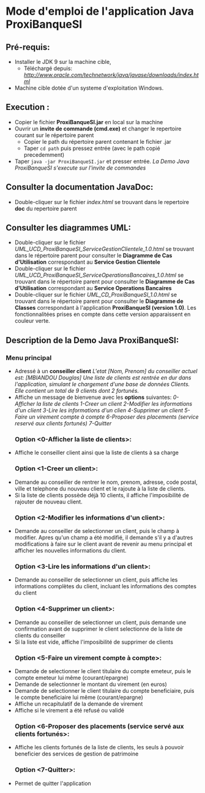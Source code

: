 # Mode d'emploi de l'application Java ProxiBanqueSI

## Pré-requis:
- Installer le JDK 9 sur la machine cible,
  - Téléchargé depuis: *http://www.oracle.com/technetwork/java/javase/downloads/index.html*
- Machine cible dotée d'un systeme d'exploitation Windows.

## Execution :
- Copier le fichier **ProxiBanqueSI.jar** en local sur la machine
- Ouvrir un **invite de commande (cmd.exe)** et changer le repertoire courant sur le répertoire parent 
  - Copier le path du répertoire parent contenant le fichier .jar
  - Taper `cd path` puis pressez entrée (avec le path copié precedemment)
- Taper `java -jar ProxiBanqueSI.jar` et presser entrée. 
  *La Demo Java ProxiBanqueSI s'execute sur l'invite de commandes*

## Consulter la documentation JavaDoc: 
- Double-cliquer sur le fichier *index.html* se trouvant dans le repertoire **doc** du repertoire parent
		
## Consulter les diagrammes UML: 
- Double-cliquer sur le fichier  *UML_UCD_ProxiBanqueSI_ServiceGestionClientele_1.0.html* se trouvant dans le 
		répertoire parent pour consulter le  **Diagramme de Cas d'Utilisation** correspondant au **Service Gestion Clientele**
- Double-cliquer sur le fichier *UML_UCD_ProxiBanqueSI_ServiceOperationsBancaires_1.0.html* se trouvant dans le 
		répertoire parent pour consulter le **Diagramme de Cas d'Utilisation** correspondant au **Service Operations Bancaires**
- Double-cliquer sur le fichier *UML_CD_ProxiBanqueSI_1.0.html* se trouvant dans le 
		répertoire parent pour consulter le **Diagramme de Classes** correspondant à l'application **ProxiBanqueSI (version 1.0)**.
		Les fonctionnalitées prises en compte dans cette version apparaissent en couleur verte.

## Description de la Demo Java ProxiBanqueSI:	
  ### Menu principal
- Adressé à un **conseiller client**
      *L'etat [Nom, Prenom] du conseiller actuel est: [MBIANDOU Douglas]*
			*Une liste de clients est rentrée en dur dans l'application, simulant le chargement d'une base de données Clients.
			Elle contient un total de 9 clients dont 2 fortunés.*
- Affiche un message de bienvenue avec les **options** suivantes:
			*0-Afficher la liste de clients
			1-Creer un client
			2-Modifier les informations d'un client
			3-Lire les informations d'un clien
			4-Supprimer un client
			5-Faire un virement compte à compte
			6-Proposer des placements (service reservé aux clients fortunés)
			7-Quitter*
  ### Option <0-Afficher la liste de clients>:
- Affiche le conseiller client ainsi que la liste de clients à sa charge
  ### Option <1-Creer un client>:
- Demande au conseiller de rentrer le nom, prenom, adresse, code postal, ville et telephone du nouveau client et 
		le rajoute à la liste de clients. 
- Si la liste de clients possède déjà 10 clients, il affiche l'imposibilité de rajouter de nouveau client.
  ### Option <2-Modifier les informations d'un client>:
- Demande au conseiller de selectionner un client, puis le champ à modifier. Apres qu'un champ a été modifié, 
		il demande s'il y a d'autres modifications à faire sur le client avant de revenir au menu principal et afficher
		les nouvelles informations du client.
  ### Option <3-Lire les informations d'un client>:
- Demande au conseiller de selectionner un client, puis affiche les informations complètes du client, incluant les 
		informations des comptes du client
  ### Option <4-Supprimer un client>:
- Demande au conseiller de selectionner un client, puis demande une confirmation avant de supprimer le client 
		selectionne de la liste de clients du conseiller
- Si la liste est vide, affiche l'imposibilité de supprimer de clients
  ###  Option <5-Faire un virement compte à compte>:
- Demande de selectionner le client titulaire du compte emeteur, puis le compte emeteur lui même (courant/epargne)
- Demande de selectionner le montant du virement (en euros)
- Demande de selectionner le client titulaire du compte beneficiaire, puis le compte beneficiaire lui même (courant/epargne)
- Affiche un recapitulatif de la demande de virement
- Affiche si le virement a été refusé ou validé
  ### Option <6-Proposer des placements (service servé aux clients fortunés>:
- Affiche les clients fortunés de la liste de clients, les seuls à pouvoir beneficier des services de gestion de patrimoine
  ### Option <7-Quitter>:
- Permet de quitter l'application
		
	
	
		

